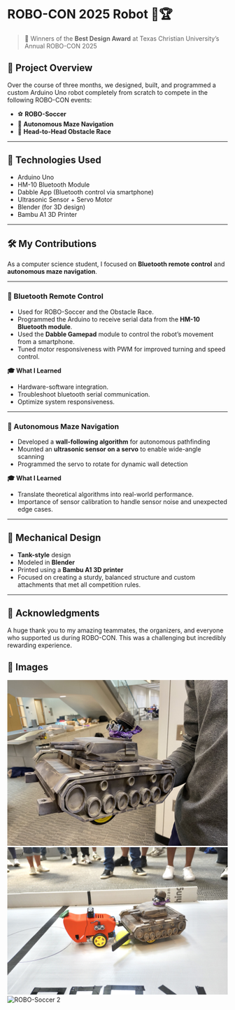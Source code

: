 # ROBO-CON 2025 Robot 🤖🏆

>🏅 Winners of the **Best Design Award** at Texas Christian University’s Annual ROBO-CON 2025

## 🧠 Project Overview
Over the course of three months, we designed, built, and programmed a custom Arduino Uno robot completely from scratch to compete in the following ROBO-CON events:

- ⚽ **ROBO-Soccer** 
- 🧭 **Autonomous Maze Navigation** 
- 🏁 **Head-to-Head Obstacle Race** 

---

## 🔧 Technologies Used
- Arduino Uno
- HM-10 Bluetooth Module
- Dabble App (Bluetooth control via smartphone)
- Ultrasonic Sensor + Servo Motor
- Blender (for 3D design)
- Bambu A1 3D Printer

---

## 🛠 My Contributions
As a computer science student, I focused on **Bluetooth remote control** and **autonomous maze navigation**.

---

### 🔵 Bluetooth Remote Control
- Used for ROBO-Soccer and the Obstacle Race.
- Programmed the Arduino to receive serial data from the **HM-10 Bluetooth module**.
- Used the **Dabble Gamepad** module to control the robot’s movement from a smartphone. 
- Tuned motor responsiveness with PWM for improved turning and speed control.

**🎓 What I Learned**
- Hardware-software integration.
- Troubleshoot bluetooth serial communication.
- Optimize system responsiveness.

---

### 🤖 Autonomous Maze Navigation
- Developed a **wall-following algorithm** for autonomous pathfinding  
- Mounted an **ultrasonic sensor on a servo** to enable wide-angle scanning
- Programmed the servo to rotate for dynamic wall detection

**🎓 What I Learned**
- Translate theoretical algorithms into real-world performance.
- Importance of sensor calibration to handle sensor noise and unexpected edge cases.

---

## 🧱 Mechanical Design
- **Tank-style** design
-  Modeled in **Blender**
-  Printed using a **Bambu A1 3D printer**
- Focused on creating a sturdy, balanced structure and custom attachments that met all competition rules.

---

## 🙏 Acknowledgments
A huge thank you to my amazing teammates, the organizers, and everyone who supported us during ROBO-CON. This was a challenging but incredibly rewarding experience.

## 📸 Images
![Our Robot](ROBO-CON%202025/images/Robot.jpg)  
![ROBO-Soccer](ROBO-CON%202025/images/Robo-Soccer.JPG)  
![ROBO-Soccer 2](ROBO-CON%202025/images/Robo-Soccer%2.JPG)




